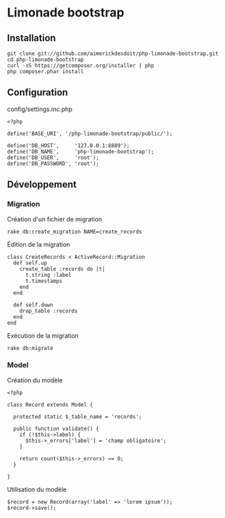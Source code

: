 # Limonade bootstrap

## Installation

	git clone git://github.com/aimerickdesdoit/php-limonade-bootstrap.git
	cd php-limonade-bootstrap
	curl -sS https://getcomposer.org/installer | php
	php composer.phar install

## Configuration

config/settings.inc.php

    <?php
    
    define('BASE_URI', '/php-limonade-bootstrap/public/');
    
    define('DB_HOST',     '127.0.0.1:8889');
    define('DB_NAME',     'php-limonade-bootstrap');
    define('DB_USER',     'root');
    define('DB_PASSWORD', 'root');

## Développement

### Migration

Création d'un fichier de migration

    rake db:create_migration NAME=create_records

Édition de la migration

    class CreateRecords < ActiveRecord::Migration
      def self.up
        create_table :records do |t|
          t.string :label
          t.timestamps
        end
      end
    
      def self.down
        drop_table :records
      end
    end

Exécution de la migration

    rake db:migrate

### Model

Création du modèle

    <?php
    
    class Record extends Model {
    
      protected static $_table_name = 'records';
    
      public function validate() {
        if (!$this->label) {
          $this->_errors['label'] = 'champ obligatoire';
        }
    
        return count($this->_errors) == 0;
      }
    
    }

Utilisation du modèle

    $record = new Record(array('label' => 'lorem ipsum'));
    $record->save();
